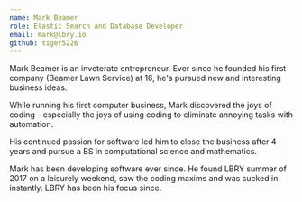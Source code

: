 ```yaml
---
name: Mark Beamer
role: Elastic Search and Database Developer
email: mark@lbry.io
github: tiger5226
---
```


Mark Beamer is an inveterate entrepreneur. Ever since he founded his first company (Beamer Lawn Service) at 16, he's pursued new and interesting business ideas.

While running his first computer business, Mark discovered the joys of coding - especially the joys of using coding to eliminate annoying tasks with automation.

His continued passion for software led him to close the business after 4 years and pursue a BS in computational science and mathematics.

Mark has been developing software ever since. He found LBRY summer of 2017 on a leisurely weekend, saw the coding maxims and was sucked in instantly. LBRY has been his focus since.
